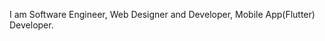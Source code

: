 
I am Software Engineer, Web Designer and Developer, Mobile App(Flutter) Developer.



<!---
Temesgenzewude/Temesgenzewude is a ✨ special ✨ repository because its `README.md` (this file) appears on your GitHub profile.
You can click the Preview link to take a look at your changes.
--->
